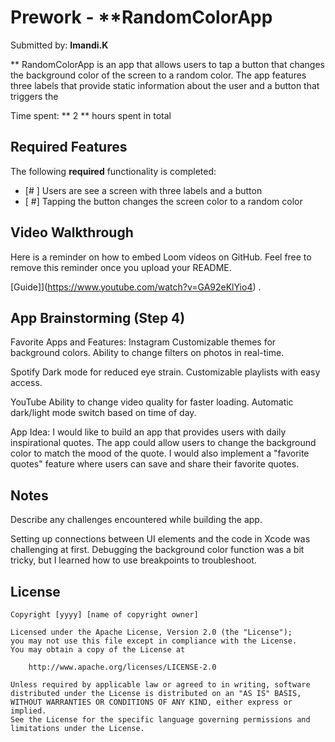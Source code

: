 # Prework - **RandomColorApp

Submitted by: **Imandi.K**

** RandomColorApp is an app that allows users to tap a button that changes the background color of the screen to a random color. The app features three labels that provide static information about the user and a button that triggers the

Time spent: ** 2 ** hours spent in total

## Required Features

The following **required** functionality is completed:

- [# ] Users are see a screen with three labels and a button
- [ #] Tapping the button changes the screen color to a random color
 
## Video Walkthrough



Here is a reminder on how to embed Loom videos on GitHub. Feel free to remove this reminder once you upload your README. 

[Guide]](https://www.youtube.com/watch?v=GA92eKlYio4) .

## App Brainstorming (Step 4)
Favorite Apps and Features:
Instagram
Customizable themes for background colors.
Ability to change filters on photos in real-time.

Spotify
Dark mode for reduced eye strain.
Customizable playlists with easy access.

YouTube
Ability to change video quality for faster loading.
Automatic dark/light mode switch based on time of day.

App Idea: I would like to build an app that provides users with daily inspirational quotes. The app could allow users to change the background color to match the mood of the quote. I would also implement a "favorite quotes" feature where users can save and share their favorite quotes.



## Notes

Describe any challenges encountered while building the app.

Setting up connections between UI elements and the code in Xcode was challenging at first.
Debugging the background color function was a bit tricky, but I learned how to use breakpoints to troubleshoot.

## License

    Copyright [yyyy] [name of copyright owner]

    Licensed under the Apache License, Version 2.0 (the "License");
    you may not use this file except in compliance with the License.
    You may obtain a copy of the License at

        http://www.apache.org/licenses/LICENSE-2.0

    Unless required by applicable law or agreed to in writing, software
    distributed under the License is distributed on an "AS IS" BASIS,
    WITHOUT WARRANTIES OR CONDITIONS OF ANY KIND, either express or implied.
    See the License for the specific language governing permissions and
    limitations under the License.
